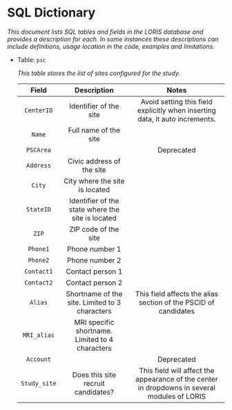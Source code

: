 # SQL Dictionary

*This document lists SQL tables and fields in the LORIS database and provides a description for each. In some instances these descriptions can include definitions, usage location in the code, examples and limitations.*

 - Table: `psc`
 
 	*This table stores the list of sites configured for the study.*
 
	|     Field    |                    Description                   |                                             Notes                                            |
	|:------------:|:------------------------------------------------:|:--------------------------------------------------------------------------------------------:|
	| `CenterID`   | Identifier of the site                           | Avoid setting this field explicitly when inserting data, it auto increments.                 |
	| `Name`       | Full name of the site                          |                                                                                              |
	| `PSCArea`    |                                                  | Deprecated                                                                                              |
	| `Address`    | Civic address of the site                      |                                                                                              |
	| `City`       | City where the site is located                 |                                                                                              |
	| `StateID`    | Identifier of the state where the site is located  |                                                                                              |
	| `ZIP`        | ZIP code of the site                           |                                                                                              |
	| `Phone1`     | Phone number 1                                   |                                                                                              |
	| `Phone2`     | Phone number 2                                   |                                                                                              |
	| `Contact1`   | Contact person 1                                 |                                                                                              |
	| `Contact2`   | Contact person 2                                 |                                                                                              |
	| `Alias`      | Shortname of the site. Limited to 3 characters | This field affects the alias section of the PSCID of candidates                              |
	| `MRI_alias`  | MRI specific shortname. Limited to 4 characters  |                                                                                              |
	| `Account`    |                                                  | Deprecated                                                                                              |
	| `Study_site` | Does this site recruit candidates?             | This field will affect the appearance of the center in dropdowns in several modules of LORIS |
